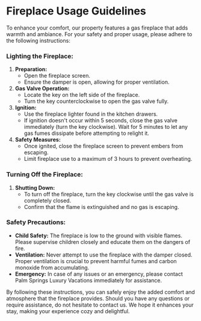 # Fireplace Usage Guidelines

To enhance your comfort, our property features a gas fireplace that adds warmth and ambiance. For your safety and proper usage, please adhere to the following instructions:

### Lighting the Fireplace:

1. **Preparation:**
   - Open the fireplace screen.
   - Ensure the damper is open, allowing for proper ventilation.
2. **Gas Valve Operation:**
   - Locate the key on the left side of the fireplace.
   - Turn the key counterclockwise to open the gas valve fully.
3. **Ignition:**
   - Use the fireplace lighter found in the kitchen drawers.
   - If ignition doesn't occur within 5 seconds, close the gas valve immediately (turn the key clockwise). Wait for 5 minutes to let any gas fumes dissipate before attempting to relight it.
4. **Safety Measures:**
   - Once ignited, close the fireplace screen to prevent embers from escaping.
   - Limit fireplace use to a maximum of 3 hours to prevent overheating.

### Turning Off the Fireplace:

1. **Shutting Down:**
   - To turn off the fireplace, turn the key clockwise until the gas valve is completely closed.
   - Confirm that the flame is extinguished and no gas is escaping.

### Safety Precautions:

- **Child Safety:** The fireplace is low to the ground with visible flames. Please supervise children closely and educate them on the dangers of fire.
- **Ventilation:** Never attempt to use the fireplace with the damper closed. Proper ventilation is crucial to prevent harmful fumes and carbon monoxide from accumulating.
- **Emergency:** In case of any issues or an emergency, please contact Palm Springs Luxury Vacations immediately for assistance.

By following these instructions, you can safely enjoy the added comfort and atmosphere that the fireplace provides. Should you have any questions or require assistance, do not hesitate to contact us. We hope it enhances your stay, making your experience cozy and delightful.
